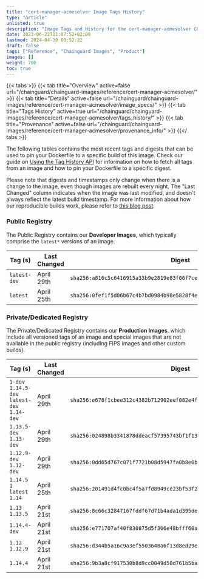 ```yaml
---
title: "cert-manager-acmesolver Image Tags History"
type: "article"
unlisted: true
description: "Image Tags and History for the cert-manager-acmesolver Chainguard Image"
date: 2023-06-22T11:07:52+02:00
lastmod: 2024-04-30 00:52:22
draft: false
tags: ["Reference", "Chainguard Images", "Product"]
images: []
weight: 700
toc: true
---
```


{{< tabs >}}
{{< tab title="Overview" active=false url="/chainguard/chainguard-images/reference/cert-manager-acmesolver/" >}}
{{< tab title="Details" active=false url="/chainguard/chainguard-images/reference/cert-manager-acmesolver/image_specs/" >}}
{{< tab title="Tags History" active=true url="/chainguard/chainguard-images/reference/cert-manager-acmesolver/tags_history/" >}}
{{< tab title="Provenance" active=false url="/chainguard/chainguard-images/reference/cert-manager-acmesolver/provenance_info/" >}}
{{</ tabs >}}

The following tables contains the most recent tags and digests that can be used to pin your Dockerfile to a specific build of this image. Check our guide on [Using the Tag History API](/chainguard/chainguard-images/using-the-tag-history-api/) for information on how to fetch all tags from an image and how to pin your Dockerfile to a specific digest.

Please note that digests and timestamps only change when there is a change to the image, even though images are rebuilt every night. The "Last Changed" column indicates when the image was last modified, and doesn't always reflect the latest build timestamp. For more information about how our reproducible builds work, please refer to [this blog post](https://www.chainguard.dev/unchained/reproducing-chainguards-reproducible-image-builds).

### Public Registry
The Public Registry contains our **Developer Images**, which typically comprise the `latest*` versions of an image.

| Tag (s)       | Last Changed | Digest                                                                    |
|---------------|--------------|---------------------------------------------------------------------------|
|  `latest-dev` | April 29th   | `sha256:a816c5c6416915a33b9e2819e83f06f7ce3c5f5146037fb6f56bb6518ca01a41` |
|  `latest`     | April 25th   | `sha256:0fef1f5d06b67c4b7bd0984b98e5828f4e91ca2a81c0c9d9f87c0ba4a68b4403` |


### Private/Dedicated Registry
The Private/Dedicated Registry contains our **Production Images**, which include all versioned tags of an image and special images that are not available in the public registry (including FIPS images and other custom builds).

| Tag (s)                                       | Last Changed | Digest                                                                    |
|-----------------------------------------------|--------------|---------------------------------------------------------------------------|
|  `1-dev` `1.14.5-dev` `latest-dev` `1.14-dev` | April 29th   | `sha256:e678f1cbee312c4382b712902eef082e4f43210bcf669e9b998421138263014b` |
|  `1.13.5-dev` `1.13-dev`                      | April 29th   | `sha256:024898b3341878ddeacf57395743bf1f13e6a4e6bc827543334fa36727a0dbf4` |
|  `1.12.9-dev` `1.12-dev`                      | April 29th   | `sha256:0dd65d767c071f7721b08d5947fa0b8e0bd908616861d3362f902e6c015b9e64` |
|  `1.14.5` `1` `latest` `1.14`                 | April 25th   | `sha256:201491d4fc0bc4f5a7fd8949ce23bf53f2949f5de94652c858b3d528ad420b3d` |
|  `1.13` `1.13.5`                              | April 21st   | `sha256:8c66c32847167fddf67d71b4ada1d395debfc7c8282b67cfc73641c5f2e05036` |
|  `1.14.4-dev`                                 | April 21st   | `sha256:e771707af40f830875d5f306e48bfff60a54e50f91691a5d29182595f5037618` |
|  `1.12` `1.12.9`                              | April 21st   | `sha256:d344b5a16c9a3ef5503648a6f13d8ed29ef3f6f79618437130d2a61ea2d09ca8` |
|  `1.14.4`                                     | April 21st   | `sha256:9b3a8cf917530b8d9cc0049d50d761b5ba47a12655c55a74f521bea73d1f7192` |

